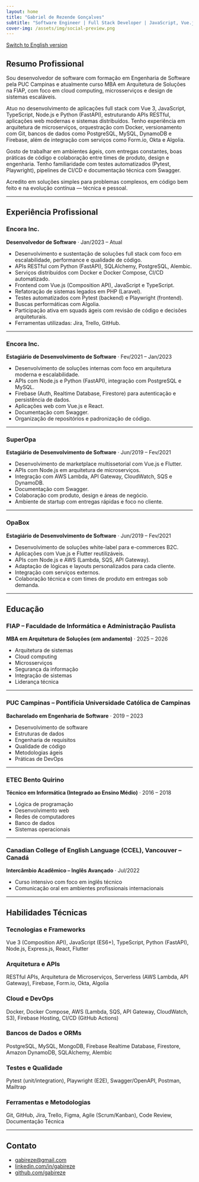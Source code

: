 ```yaml
---
layout: home
title: "Gabriel de Rezende Gonçalves"
subtitle: "Software Engineer | Full Stack Developer | JavaScript, Vue.js, React, Laravel, Python | MBA em Arquitetura de Soluções"
cover-img: /assets/img/social-preview.png
---
```


[Switch to English version](./en)

## Resumo Profissional

Sou desenvolvedor de software com formação em Engenharia de Software pela PUC Campinas e atualmente curso MBA em Arquitetura de Soluções na FIAP, com foco em cloud computing, microsserviços e design de sistemas escaláveis.

Atuo no desenvolvimento de aplicações full stack com Vue 3, JavaScript, TypeScript, Node.js e Python (FastAPI), estruturando APIs RESTful, aplicações web modernas e sistemas distribuídos. Tenho experiência em arquitetura de microserviços, orquestração com Docker, versionamento com Git, bancos de dados como PostgreSQL, MySQL, DynamoDB e Firebase, além de integração com serviços como Form.io, Okta e Algolia.

Gosto de trabalhar em ambientes ágeis, com entregas constantes, boas práticas de código e colaboração entre times de produto, design e engenharia. Tenho familiaridade com testes automatizados (Pytest, Playwright), pipelines de CI/CD e documentação técnica com Swagger.

Acredito em soluções simples para problemas complexos, em código bem feito e na evolução contínua — técnica e pessoal.

---

## Experiência Profissional

### Encora Inc.

**Desenvolvedor de Software** · Jan/2023 – Atual

- Desenvolvimento e sustentação de soluções full stack com foco em escalabilidade, performance e qualidade de código.
- APIs RESTful com Python (FastAPI), SQLAlchemy, PostgreSQL, Alembic.
- Serviços distribuídos com Docker e Docker Compose, CI/CD automatizado.
- Frontend com Vue.js (Composition API), JavaScript e TypeScript.
- Refatoração de sistemas legados em PHP (Laravel).
- Testes automatizados com Pytest (backend) e Playwright (frontend).
- Buscas performáticas com Algolia.
- Participação ativa em squads ágeis com revisão de código e decisões arquiteturais.
- Ferramentas utilizadas: Jira, Trello, GitHub.

---

### Encora Inc.

**Estagiário de Desenvolvimento de Software** · Fev/2021 – Jan/2023

- Desenvolvimento de soluções internas com foco em arquitetura moderna e escalabilidade.
- APIs com Node.js e Python (FastAPI), integração com PostgreSQL e MySQL.
- Firebase (Auth, Realtime Database, Firestore) para autenticação e persistência de dados.
- Aplicações web com Vue.js e React.
- Documentação com Swagger.
- Organização de repositórios e padronização de código.

---

### SuperOpa

**Estagiário de Desenvolvimento de Software** · Jun/2019 – Fev/2021

- Desenvolvimento de marketplace multissetorial com Vue.js e Flutter.
- APIs com Node.js em arquitetura de microserviços.
- Integração com AWS Lambda, API Gateway, CloudWatch, SQS e DynamoDB.
- Documentação com Swagger.
- Colaboração com produto, design e áreas de negócio.
- Ambiente de startup com entregas rápidas e foco no cliente.

---

### OpaBox

**Estagiário de Desenvolvimento de Software** · Jun/2019 – Fev/2021

- Desenvolvimento de soluções white-label para e-commerces B2C.
- Aplicações com Vue.js e Flutter reutilizáveis.
- APIs com Node.js e AWS (Lambda, SQS, API Gateway).
- Adaptação de lógicas e layouts personalizados para cada cliente.
- Integração com serviços externos.
- Colaboração técnica e com times de produto em entregas sob demanda.

---

## Educação

### FIAP – Faculdade de Informática e Administração Paulista

**MBA em Arquitetura de Soluções (em andamento)** · 2025 – 2026

- Arquitetura de sistemas
- Cloud computing
- Microsserviços
- Segurança da informação
- Integração de sistemas
- Liderança técnica

---

### PUC Campinas – Pontifícia Universidade Católica de Campinas

**Bacharelado em Engenharia de Software** · 2019 – 2023

- Desenvolvimento de software
- Estruturas de dados
- Engenharia de requisitos
- Qualidade de código
- Metodologias ágeis
- Práticas de DevOps

---

### ETEC Bento Quirino

**Técnico em Informática (Integrado ao Ensino Médio)** · 2016 – 2018

- Lógica de programação
- Desenvolvimento web
- Redes de computadores
- Banco de dados
- Sistemas operacionais

---

### Canadian College of English Language (CCEL), Vancouver – Canadá

**Intercâmbio Acadêmico – Inglês Avançado** · Jul/2022

- Curso intensivo com foco em inglês técnico
- Comunicação oral em ambientes profissionais internacionais

---

## Habilidades Técnicas

### Tecnologias e Frameworks

Vue 3 (Composition API), JavaScript (ES6+), TypeScript, Python (FastAPI), Node.js, Express.js, React, Flutter

### Arquitetura e APIs

RESTful APIs, Arquitetura de Microserviços, Serverless (AWS Lambda, API Gateway), Firebase, Form.io, Okta, Algolia

### Cloud e DevOps

Docker, Docker Compose, AWS (Lambda, SQS, API Gateway, CloudWatch, S3), Firebase Hosting, CI/CD (GitHub Actions)

### Bancos de Dados e ORMs

PostgreSQL, MySQL, MongoDB, Firebase Realtime Database, Firestore, Amazon DynamoDB, SQLAlchemy, Alembic

### Testes e Qualidade

Pytest (unit/integration), Playwright (E2E), Swagger/OpenAPI, Postman, Mailtrap

### Ferramentas e Metodologias

Git, GitHub, Jira, Trello, Figma, Agile (Scrum/Kanban), Code Review, Documentação Técnica

---

## Contato

- [gabireze@gmail.com](mailto:gabireze@gmail.com)
- [linkedin.com/in/gabireze](https://linkedin.com/in/gabireze)
- [github.com/gabireze](https://github.com/gabireze)
